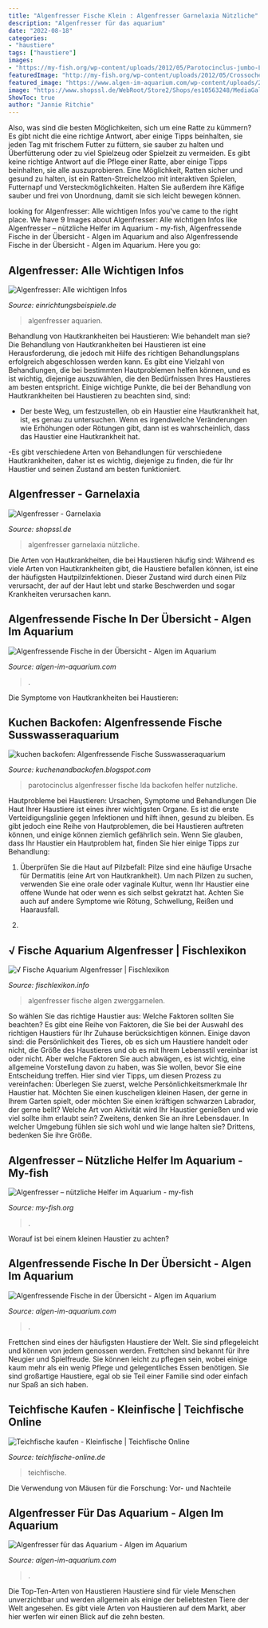 ```yaml
---
title: "Algenfresser Fische Klein : Algenfresser Garnelaxia Nützliche"
description: "Algenfresser für das aquarium"
date: "2022-08-18"
categories:
- "haustiere"
tags: ["haustiere"]
images:
- "https://my-fish.org/wp-content/uploads/2012/05/Parotocinclus-jumbo-LDA-25-I.jpg"
featuredImage: "http://my-fish.org/wp-content/uploads/2012/05/Crossocheilus-reticulatus-2.jpg"
featured_image: "https://www.algen-im-aquarium.com/wp-content/uploads/2012/08/Algen_Fresser-1024x681.jpg"
image: "https://www.shopssl.de/WebRoot/Store2/Shops/es10563248/MediaGallery/Categories/Tiere/Kategorie_Algenfresser_Banner.jpg"
ShowToc: true
author: "Jannie Ritchie"
---
```



Also, was sind die besten Möglichkeiten, sich um eine Ratte zu kümmern? Es gibt nicht die eine richtige Antwort, aber einige Tipps beinhalten, sie jeden Tag mit frischem Futter zu füttern, sie sauber zu halten und Überfütterung oder zu viel Spielzeug oder Spielzeit zu vermeiden.
Es gibt keine richtige Antwort auf die Pflege einer Ratte, aber einige Tipps beinhalten, sie alle auszuprobieren. Eine Möglichkeit, Ratten sicher und gesund zu halten, ist ein Ratten-Streichelzoo mit interaktiven Spielen, Futternapf und Versteckmöglichkeiten. Halten Sie außerdem ihre Käfige sauber und frei von Unordnung, damit sie sich leicht bewegen können.

	

		
looking for Algenfresser: Alle wichtigen Infos you've came to the right place. We have 9 Images about Algenfresser: Alle wichtigen Infos like Algenfresser – nützliche Helfer im Aquarium - my-fish, Algenfressende Fische in der Übersicht - Algen im Aquarium and also Algenfressende Fische in der Übersicht - Algen im Aquarium. Here you go:
		
    
## Algenfresser: Alle Wichtigen Infos

<img loading=lazy src="https://www.einrichtungsbeispiele.de/16to9/w780/images_31271/panda-prachtalgenfresser__043498a90730fcd43d94e4a722923326.jpg" onerror="this.onerror=null;this.src='https://tse1.mm.bing.net/th?id=OIP.BL0grZBZD6cHozDyvonc-gHaEK&amp;pid=15.1';" alt="Algenfresser: Alle wichtigen Infos">

_Source: einrichtungsbeispiele.de_

>algenfresser aquarien. 

	

Behandlung von Hautkrankheiten bei Haustieren: Wie behandelt man sie?
Die Behandlung von Hautkrankheiten bei Haustieren ist eine Herausforderung, die jedoch mit Hilfe des richtigen Behandlungsplans erfolgreich abgeschlossen werden kann. Es gibt eine Vielzahl von Behandlungen, die bei bestimmten Hautproblemen helfen können, und es ist wichtig, diejenige auszuwählen, die den Bedürfnissen Ihres Haustieres am besten entspricht. Einige wichtige Punkte, die bei der Behandlung von Hautkrankheiten bei Haustieren zu beachten sind, sind:
- Der beste Weg, um festzustellen, ob ein Haustier eine Hautkrankheit hat, ist, es genau zu untersuchen. Wenn es irgendwelche Veränderungen wie Erhöhungen oder Rötungen gibt, dann ist es wahrscheinlich, dass das Haustier eine Hautkrankheit hat.

-Es gibt verschiedene Arten von Behandlungen für verschiedene Hautkrankheiten, daher ist es wichtig, diejenige zu finden, die für Ihr Haustier und seinen Zustand am besten funktioniert.

    
## Algenfresser - Garnelaxia

<img loading=lazy src="https://www.shopssl.de/WebRoot/Store2/Shops/es10563248/MediaGallery/Categories/Tiere/Kategorie_Algenfresser_Banner.jpg" onerror="this.onerror=null;this.src='https://tse2.mm.bing.net/th?id=OIP.jDCfW9soF_SzbEIgxMCsJQHaDU&amp;pid=15.1';" alt="Algenfresser - Garnelaxia">

_Source: shopssl.de_

>algenfresser garnelaxia nützliche. 

	

Die Arten von Hautkrankheiten, die bei Haustieren häufig sind:
Während es viele Arten von Hautkrankheiten gibt, die Haustiere befallen können, ist eine der häufigsten Hautpilzinfektionen. Dieser Zustand wird durch einen Pilz verursacht, der auf der Haut lebt und starke Beschwerden und sogar Krankheiten verursachen kann.

    
## Algenfressende Fische In Der Übersicht - Algen Im Aquarium

<img loading=lazy src="https://www.algen-im-aquarium.com/wp-content/uploads/2017/12/Crossocheilus_oblongus_-_Jungtier-1024x584.jpg" onerror="this.onerror=null;this.src='https://tse1.mm.bing.net/th?id=OIP.f8rmkO_0mZvzut7b_3Ge7QHaEO&amp;pid=15.1';" alt="Algenfressende Fische in der Übersicht - Algen im Aquarium">

_Source: algen-im-aquarium.com_

>. 

	

Die Symptome von Hautkrankheiten bei Haustieren:

    
## Kuchen Backofen: Algenfressende Fische Susswasseraquarium

<img loading=lazy src="https://my-fish.org/wp-content/uploads/2012/05/Parotocinclus-jumbo-LDA-25-I.jpg" onerror="this.onerror=null;this.src='https://tse4.mm.bing.net/th?id=OIP.W0gJJmqH1_mSgn46B3yVBAHaE8&amp;pid=15.1';" alt="kuchen backofen: Algenfressende Fische Susswasseraquarium">

_Source: kuchenandbackofen.blogspot.com_

>parotocinclus algenfresser fische lda backofen helfer nutzliche. 

	

Hautprobleme bei Haustieren: Ursachen, Symptome und Behandlungen
Die Haut Ihrer Haustiere ist eines ihrer wichtigsten Organe. Es ist die erste Verteidigungslinie gegen Infektionen und hilft ihnen, gesund zu bleiben. Es gibt jedoch eine Reihe von Hautproblemen, die bei Haustieren auftreten können, und einige können ziemlich gefährlich sein. Wenn Sie glauben, dass Ihr Haustier ein Hautproblem hat, finden Sie hier einige Tipps zur Behandlung:
1. Überprüfen Sie die Haut auf Pilzbefall: Pilze sind eine häufige Ursache für Dermatitis (eine Art von Hautkrankheit). Um nach Pilzen zu suchen, verwenden Sie eine orale oder vaginale Kultur, wenn Ihr Haustier eine offene Wunde hat oder wenn es sich selbst gekratzt hat. Achten Sie auch auf andere Symptome wie Rötung, Schwellung, Reißen und Haarausfall.

2.

    
## √ Fische Aquarium Algenfresser | Fischlexikon

<img loading=lazy src="https://i.pinimg.com/originals/fb/bb/8e/fbbb8e24556e575610c154438fe594cd.jpg" onerror="this.onerror=null;this.src='https://tse4.mm.bing.net/th?id=OIP.WKSCohHpOysM7sDP_c_PTwHaFY&amp;pid=15.1';" alt="√ Fische Aquarium Algenfresser | Fischlexikon">

_Source: fischlexikon.info_

>algenfresser fische algen zwerggarnelen. 

	

So wählen Sie das richtige Haustier aus: Welche Faktoren sollten Sie beachten?
Es gibt eine Reihe von Faktoren, die Sie bei der Auswahl des richtigen Haustiers für Ihr Zuhause berücksichtigen können. Einige davon sind: die Persönlichkeit des Tieres, ob es sich um Haustiere handelt oder nicht, die Größe des Haustieres und ob es mit Ihrem Lebensstil vereinbar ist oder nicht. Aber welche Faktoren Sie auch abwägen, es ist wichtig, eine allgemeine Vorstellung davon zu haben, was Sie wollen, bevor Sie eine Entscheidung treffen. Hier sind vier Tipps, um diesen Prozess zu vereinfachen:
Überlegen Sie zuerst, welche Persönlichkeitsmerkmale Ihr Haustier hat. Möchten Sie einen kuscheligen kleinen Hasen, der gerne in Ihrem Garten spielt, oder möchten Sie einen kräftigen schwarzen Labrador, der gerne bellt? Welche Art von Aktivität wird Ihr Haustier genießen und wie viel sollte ihm erlaubt sein? Zweitens, denken Sie an ihre Lebensdauer. In welcher Umgebung fühlen sie sich wohl und wie lange halten sie? Drittens, bedenken Sie ihre Größe.

    
## Algenfresser – Nützliche Helfer Im Aquarium - My-fish

<img loading=lazy src="http://my-fish.org/wp-content/uploads/2012/05/Crossocheilus-reticulatus-2.jpg" onerror="this.onerror=null;this.src='https://tse3.mm.bing.net/th?id=OIP.cOksh4UbbICSChquIKyT1AHaE8&amp;pid=15.1';" alt="Algenfresser – nützliche Helfer im Aquarium - my-fish">

_Source: my-fish.org_

>. 

	

Worauf ist bei einem kleinen Haustier zu achten?

    
## Algenfressende Fische In Der Übersicht - Algen Im Aquarium

<img loading=lazy src="https://www.algen-im-aquarium.com/wp-content/uploads/2017/12/Crossocheilus_oblongus_-_Jungtier.jpg" onerror="this.onerror=null;this.src='https://tse4.mm.bing.net/th?id=OIP.LMO5gSdsHIAjkghTV1SxCQHaEO&amp;pid=15.1';" alt="Algenfressende Fische in der Übersicht - Algen im Aquarium">

_Source: algen-im-aquarium.com_

>. 

	

Frettchen sind eines der häufigsten Haustiere der Welt. Sie sind pflegeleicht und können von jedem genossen werden.
Frettchen sind bekannt für ihre Neugier und Spielfreude. Sie können leicht zu pflegen sein, wobei einige kaum mehr als ein wenig Pflege und gelegentliches Essen benötigen. Sie sind großartige Haustiere, egal ob sie Teil einer Familie sind oder einfach nur Spaß an sich haben.

    
## Teichfische Kaufen - Kleinfische | Teichfische Online

<img loading=lazy src="https://www.teichfische-online.de/media/image/a9/f8/39/hundsfisch_klein.jpg" onerror="this.onerror=null;this.src='https://tse2.mm.bing.net/th?id=OIP.SrlEx66vkmh0xRpry70VogHaEg&amp;pid=15.1';" alt="Teichfische kaufen - Kleinfische | Teichfische Online">

_Source: teichfische-online.de_

>teichfische. 

	

Die Verwendung von Mäusen für die Forschung: Vor- und Nachteile

    
## Algenfresser Für Das Aquarium - Algen Im Aquarium

<img loading=lazy src="https://www.algen-im-aquarium.com/wp-content/uploads/2012/08/Algen_Fresser-1024x681.jpg" onerror="this.onerror=null;this.src='https://tse4.mm.bing.net/th?id=OIP.R4smeHWNtRwWxx9YoBmqxQHaE7&amp;pid=15.1';" alt="Algenfresser für das Aquarium - Algen im Aquarium">

_Source: algen-im-aquarium.com_

>. 

	

Die Top-Ten-Arten von Haustieren
Haustiere sind für viele Menschen unverzichtbar und werden allgemein als einige der beliebtesten Tiere der Welt angesehen. Es gibt viele Arten von Haustieren auf dem Markt, aber hier werfen wir einen Blick auf die zehn besten.

